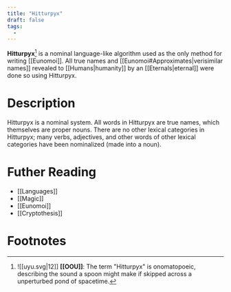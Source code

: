 ```yaml
---
title: "Hitturpyx"
draft: false
tags:
  - 
---
```


**Hitturpyx**[^htpx] is a nominal language-like algorithm used as the only method for writing [[Eunomoi]]. All true names and [[Eunomoi#Approximates|verisimilar names]] revealed to [[Humans|humanity]] by an [[Eternals|eternal]] were done so using Hitturpyx.

# Description
Hitturpyx is a nominal system. All words in Hitturpyx are true names, which themselves are proper nouns. There are no other lexical categories in Hitturpyx; many verbs, adjectives, and other words of other lexical categories have been nominalized (made into a noun).

# Futher Reading
- [[Languages]]
-  [[Magic]]
- [[Eunomoi]]
- [[Cryptothesis]]

# Footnotes
[^htpx]: ![[uyu.svg|12]] **[[OOU]]**: The term "Hitturpyx" is onomatopoeic, describing the sound a spoon might make if skipped across a unperturbed pond of spacetime.